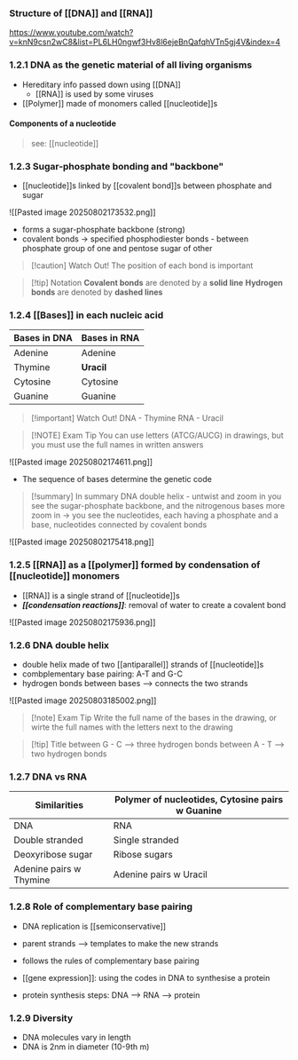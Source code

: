 ### Structure of [[DNA]] and [[RNA]]
https://www.youtube.com/watch?v=knN9csn2wC8&list=PL6LH0ngwf3Hv8l6ejeBnQafqhVTn5gj4V&index=4

### 1.2.1 DNA as the genetic material of all living organisms

- Hereditary info passed down using [[DNA]]
	- [[RNA]] is used by some viruses
- [[Polymer]] made of monomers called [[nucleotide]]s

#### Components of a nucleotide

> see: [[nucleotide]]

### 1.2.3 Sugar-phosphate bonding and "backbone"

- [[nucleotide]]s linked by [[covalent bond]]s between phosphate and sugar

![[Pasted image 20250802173532.png]]

- forms a sugar-phosphate backbone (strong)
- covalent bonds -> specified phosphodiester bonds - between phosphate group of one and pentose sugar of other


> [!caution] Watch Out!
> The position of each bond is important

> [!tip] Notation
> **Covalent bonds** are denoted by a **solid line**
> **Hydrogen bonds** are denoted by **dashed lines**

### 1.2.4 [[Bases]] in each nucleic acid

| Bases in DNA | Bases in RNA |
| ------------ | ------------ |
| Adenine      | Adenine      |
| Thymine      | **Uracil**   |
| Cytosine     | Cytosine     |
| Guanine      | Guanine      |

> [!important] Watch Out!
> DNA - Thymine
> RNA - Uracil

> [!NOTE] Exam Tip
> You can use letters (ATCG/AUCG) in drawings, but you must use the full names in written answers

![[Pasted image 20250802174611.png]]

- The sequence of bases determine the genetic code

> [!summary] In summary
> DNA double helix - untwist and zoom in 
> you see the sugar-phosphate backbone, and the nitrogenous bases
> more zoom in -> you see the nucleotides, each having a phosphate and a base, nucleotides connected by covalent bonds

![[Pasted image 20250802175418.png]]

### 1.2.5 [[RNA]] as a [[polymer]] formed by condensation of [[nucleotide]] monomers

- [[RNA]] is a single strand of [[nucleotide]]s
- ***[[condensation reactions]]***: removal of water to create a covalent bond

![[Pasted image 20250802175936.png]]

### 1.2.6 DNA double helix

- double helix made of two [[antiparallel]] strands of [[nucleotide]]s
- combplementary base pairing: A-T and G-C
- hydrogen bonds between bases --> connects the two strands

![[Pasted image 20250803185002.png]]

> [!note] Exam Tip
> Write the full name of the bases in the drawing,
> or wirte the full names with the letters next to the drawing


> [!tip] Title
> between G - C --> three hydrogen bonds
> between A - T --> two hydrogen bonds

### 1.2.7 DNA vs RNA

| Similarities            | Polymer of nucleotides, Cytosine pairs w Guanine |
| ----------------------- | ------------------------------------------------ |
| DNA                     | RNA                                              |
| Double stranded         | Single stranded                                  |
| Deoxyribose sugar       | Ribose sugars                                    |
| Adenine pairs w Thymine | Adenine pairs w Uracil                           |

### 1.2.8 Role of complementary base pairing

- DNA replication is [[semiconservative]]
- parent strands --> templates to make the new strands
- follows the rules of complementary base pairing

- [[gene expression]]: using the codes in DNA to synthesise a protein
- protein synthesis steps: DNA --> RNA --> protein

### 1.2.9 Diversity

- DNA molecules vary in length
- DNA is 2nm in diameter (10-9th m)